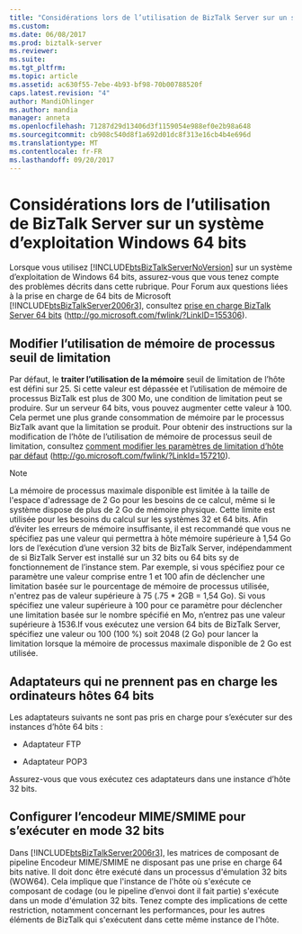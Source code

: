 ```yaml
---
title: "Considérations lors de l’utilisation de BizTalk Server sur un système d’exploitation Windows 64 bits | Documents Microsoft"
ms.custom: 
ms.date: 06/08/2017
ms.prod: biztalk-server
ms.reviewer: 
ms.suite: 
ms.tgt_pltfrm: 
ms.topic: article
ms.assetid: ac630f55-7ebe-4b93-bf98-70b00788520f
caps.latest.revision: "4"
author: MandiOhlinger
ms.author: mandia
manager: anneta
ms.openlocfilehash: 71287d29d13406d3f1159054e988ef0e2b98a648
ms.sourcegitcommit: cb908c540d8f1a692d01dc8f313e16cb4b4e696d
ms.translationtype: MT
ms.contentlocale: fr-FR
ms.lasthandoff: 09/20/2017
---
```

# <a name="considerations-while-using-biztalk-server-on-a-64-bit-windows-operating-system"></a>Considérations lors de l’utilisation de BizTalk Server sur un système d’exploitation Windows 64 bits
Lorsque vous utilisez [!INCLUDE[btsBizTalkServerNoVersion](../includes/btsbiztalkservernoversion-md.md)] sur un système d’exploitation de Windows 64 bits, assurez-vous que vous tenez compte des problèmes décrits dans cette rubrique. Pour Forum aux questions liées à la prise en charge de 64 bits de Microsoft [!INCLUDE[btsBizTalkServer2006r3](../includes/btsbiztalkserver2006r3-md.md)], consultez [prise en charge BizTalk Server 64 bits](http://go.microsoft.com/fwlink/?LinkID=155306) (http://go.microsoft.com/fwlink/?LinkID=155306).  
  
## <a name="modify-the-process-memory-usage-throttling-threshold"></a>Modifier l’utilisation de mémoire de processus seuil de limitation  
 Par défaut, le **traiter l’utilisation de la mémoire** seuil de limitation de l’hôte est défini sur 25. Si cette valeur est dépassée et l’utilisation de mémoire de processus BizTalk est plus de 300 Mo, une condition de limitation peut se produire. Sur un serveur 64 bits, vous pouvez augmenter cette valeur à 100. Cela permet une plus grande consommation de mémoire par le processus BizTalk avant que la limitation se produit. Pour obtenir des instructions sur la modification de l’hôte de l’utilisation de mémoire de processus seuil de limitation, consultez [comment modifier les paramètres de limitation d’hôte par défaut](http://go.microsoft.com/fwlink/?LinkId=157210) (http://go.microsoft.com/fwlink/?LinkId=157210).  
  
> [!NOTE]  
>  La mémoire de processus maximale disponible est limitée à la taille de l'espace d'adressage de 2 Go pour les besoins de ce calcul, même si le système dispose de plus de 2 Go de mémoire physique. Cette limite est utilisée pour les besoins du calcul sur les systèmes 32 et 64 bits. Afin d’éviter les erreurs de mémoire insuffisante, il est recommandé que vous ne spécifiez pas une valeur qui permettra à hôte mémoire supérieure à 1,54 Go lors de l’exécution d’une version 32 bits de BizTalk Server, indépendamment de si BizTalk Server est installé sur un 32 bits ou 64 bits sy de fonctionnement de l’instance stem. Par exemple, si vous spécifiez pour ce paramètre une valeur comprise entre 1 et 100 afin de déclencher une limitation basée sur le pourcentage de mémoire de processus utilisée, n'entrez pas de valeur supérieure à 75 (.75 * 2GB = 1,54 Go). Si vous spécifiez une valeur supérieure à 100 pour ce paramètre pour déclencher une limitation basée sur le nombre spécifié en Mo, n’entrez pas une valeur supérieure à 1536.If vous exécutez une version 64 bits de BizTalk Server, spécifiez une valeur ou 100 (100 %) soit 2048 (2 Go) pour lancer  la limitation lorsque la mémoire de processus maximale disponible de 2 Go est utilisée.  
  
## <a name="adapters-that-do-not-support-64-bit-hosts"></a>Adaptateurs qui ne prennent pas en charge les ordinateurs hôtes 64 bits  
 Les adaptateurs suivants ne sont pas pris en charge pour s’exécuter sur des instances d’hôte 64 bits :  
  
-   Adaptateur FTP  
  
-   Adaptateur POP3  
  
 Assurez-vous que vous exécutez ces adaptateurs dans une instance d’hôte 32 bits.  
  
## <a name="configure-the-mimesmime-encoder-to-run-in-32-bit-mode"></a>Configurer l’encodeur MIME/SMIME pour s’exécuter en mode 32 bits  
 Dans [!INCLUDE[btsBizTalkServer2006r3](../includes/btsbiztalkserver2006r3-md.md)], les matrices de composant de pipeline Encodeur MIME/SMIME ne disposant pas une prise en charge 64 bits native. Il doit donc être exécuté dans un processus d'émulation 32 bits (WOW64). Cela implique que l'instance de l'hôte où s'exécute ce composant de codage (ou le pipeline d’envoi dont il fait partie) s'exécute dans un mode d'émulation 32 bits. Tenez compte des implications de cette restriction, notamment concernant les performances, pour les autres éléments de BizTalk qui s'exécutent dans cette même instance de l'hôte.